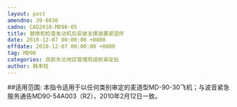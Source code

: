 ```yaml
---
layout: post
amendno: 39-6836
cadno: CAD2010-MD90-05
title: 替换和检查发动机后安装支撑装置紧固件
date: 2010-12-07 00:00:00 +0800
effdate: 2010-12-07 00:00:00 +0800
tag: MD90
categories: 民航东北地区管理局适航审定处
author: 韩来柱
---
```


##适用范围:
本指令适用于以任何类别审定的麦道型MD-90-30飞机；与波音紧急服务通告MD90-54A003（R2），2010年2月12日一致。

